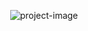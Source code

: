 <p align="center"><img src="https://socialify.git.ci/yashyaks/ML-playground/image?description=1&amp;font=Inter&amp;language=1&amp;name=1&amp;owner=1&amp;pattern=Solid&amp;theme=Dark" alt="project-image"></p>
